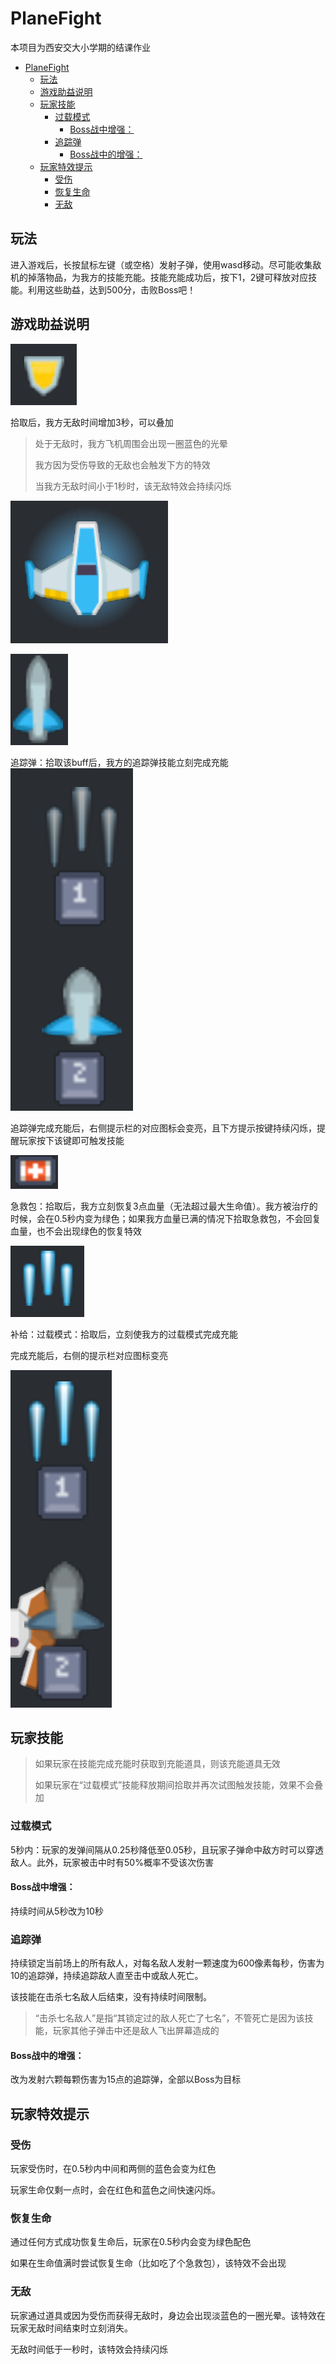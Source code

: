 # PlaneFight

本项目为西安交大小学期的结课作业

- [PlaneFight](#planefight)
  - [玩法](#玩法)
  - [游戏助益说明](#游戏助益说明)
  - [玩家技能](#玩家技能)
    - [过载模式](#过载模式)
      - [Boss战中增强：](#boss战中增强)
    - [追踪弹](#追踪弹)
      - [Boss战中的增强：](#boss战中的增强)
  - [玩家特效提示](#玩家特效提示)
    - [受伤](#受伤)
    - [恢复生命](#恢复生命)
    - [无敌](#无敌)


## 玩法

进入游戏后，长按鼠标左键（或空格）发射子弹，使用wasd移动。尽可能收集敌机的掉落物品，为我方的技能充能。技能充能成功后，按下1，2键可释放对应技能。利用这些助益，达到500分，击败Boss吧！

## 游戏助益说明

![image-20230630162234427](./README.assets/image-20230630162234427.png)

拾取后，我方无敌时间增加3秒，可以叠加

> 处于无敌时，我方飞机周围会出现一圈蓝色的光晕
>
> 我方因为受伤导致的无敌也会触发下方的特效
>
> 当我方无敌时间小于1秒时，该无敌特效会持续闪烁

![image-20230630162346693](./README.assets/image-20230630162346693.png)

![image-20230704145511767](./README.assets/image-20230704145511767.png)

追踪弹：拾取该buff后，我方的追踪弹技能立刻完成充能![image-20230704145530751](./README.assets/image-20230704145530751.png)

追踪弹完成充能后，右侧提示栏的对应图标会变亮，且下方提示按键持续闪烁，提醒玩家按下该键即可触发技能

![image-20230630162709361](./README.assets/image-20230630162709361.png)

急救包：拾取后，我方立刻恢复3点血量（无法超过最大生命值）。我方被治疗的时候，会在0.5秒内变为绿色；如果我方血量已满的情况下拾取急救包，不会回复血量，也不会出现绿色的恢复特效

![image-20230704145342787](./README.assets/image-20230704145342787.png)

补给：过载模式：拾取后，立刻使我方的过载模式完成充能

完成充能后，右侧的提示栏对应图标变亮

![image-20230704145434062](./README.assets/image-20230704145434062.png)



## 玩家技能

> 如果玩家在技能完成充能时获取到充能道具，则该充能道具无效
>
> 如果玩家在“过载模式”技能释放期间拾取并再次试图触发技能，效果不会叠加

### 过载模式

5秒内：玩家的发弹间隔从0.25秒降低至0.05秒，且玩家子弹命中敌方时可以穿透敌人。此外，玩家被击中时有50%概率不受该次伤害

#### Boss战中增强：

持续时间从5秒改为10秒

### 追踪弹

持续锁定当前场上的所有敌人，对每名敌人发射一颗速度为600像素每秒，伤害为10的追踪弹，持续追踪敌人直至击中或敌人死亡。

该技能在击杀七名敌人后结束，没有持续时间限制。

> “击杀七名敌人”是指“其锁定过的敌人死亡了七名”，不管死亡是因为该技能，玩家其他子弹击中还是敌人飞出屏幕造成的

#### Boss战中的增强：

改为发射六颗每颗伤害为15点的追踪弹，全部以Boss为目标

## 玩家特效提示

### 受伤

玩家受伤时，在0.5秒内中间和两侧的蓝色会变为红色

玩家生命仅剩一点时，会在红色和蓝色之间快速闪烁。

### 恢复生命

通过任何方式成功恢复生命后，玩家在0.5秒内会变为绿色配色

如果在生命值满时尝试恢复生命（比如吃了个急救包），该特效不会出现

### 无敌

玩家通过道具或因为受伤而获得无敌时，身边会出现淡蓝色的一圈光晕。该特效在玩家无敌时间结束时立刻消失。

无敌时间低于一秒时，该特效会持续闪烁